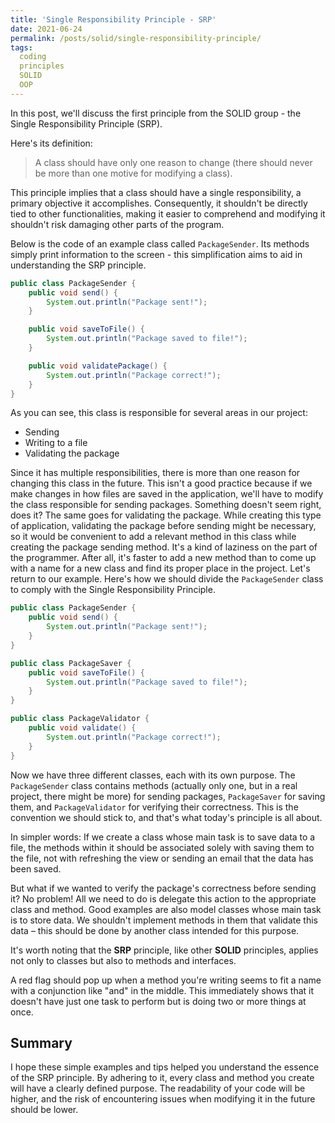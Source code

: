 ```yaml
---
title: 'Single Responsibility Principle - SRP'
date: 2021-06-24
permalink: /posts/solid/single-responsibility-principle/
tags:
  coding
  principles
  SOLID
  OOP
---
```


In this post, we'll discuss the first principle from the SOLID group - the Single Responsibility Principle (SRP).

Here's its definition:
>A class should have only one reason to change (there should never be more than one motive for modifying a class).

This principle implies that a class should have a single responsibility, a primary objective it accomplishes.
Consequently, it shouldn't be directly tied to other functionalities, making it easier to comprehend and modifying it shouldn't risk damaging other parts of the program.

Below is the code of an example class called `PackageSender`.
Its methods simply print information to the screen - this simplification aims to aid in understanding the SRP principle.

```java
public class PackageSender {
    public void send() {
        System.out.println("Package sent!");
    }

    public void saveToFile() {
        System.out.println("Package saved to file!");
    }

    public void validatePackage() {
        System.out.println("Package correct!");
    }
}
```

As you can see, this class is responsible for several areas in our project:

- Sending
- Writing to a file
- Validating the package

Since it has multiple responsibilities, there is more than one reason for changing this class in the future.
This isn't a good practice because if we make changes in how files are saved in the application, we'll have to modify the class responsible for sending packages.
Something doesn't seem right, does it?
The same goes for validating the package.
While creating this type of application, validating the package before sending might be necessary, so it would be convenient to add a relevant method in this class while creating the package sending method.
It's a kind of laziness on the part of the programmer.
After all, it's faster to add a new method than to come up with a name for a new class and find its proper place in the project.
Let's return to our example.
Here's how we should divide the `PackageSender` class to comply with the Single Responsibility Principle.

```java
public class PackageSender {
    public void send() {
        System.out.println("Package sent!");
    }
}

public class PackageSaver {
    public void saveToFile() {
        System.out.println("Package saved to file!");
    }
}

public class PackageValidator {
    public void validate() {
        System.out.println("Package correct!");
    }
}
```

Now we have three different classes, each with its own purpose.
The `PackageSender` class contains methods (actually only one, but in a real project, there might be more) for sending packages, `PackageSaver` for saving them, and `PackageValidator` for verifying their correctness.
This is the convention we should stick to, and that's what today's principle is all about.

In simpler words:
If we create a class whose main task is to save data to a file, the methods within it should be associated solely with saving them to the file, not with refreshing the view or sending an email that the data has been saved.

But what if we wanted to verify the package's correctness before sending it?
No problem!
All we need to do is delegate this action to the appropriate class and method.
Good examples are also model classes whose main task is to store data.
We shouldn't implement methods in them that validate this data – this should be done by another class intended for this purpose.

It's worth noting that the **SRP** principle, like other **SOLID** principles, applies not only to classes but also to methods and interfaces.

A red flag should pop up when a method you're writing seems to fit a name with a conjunction like "and" in the middle.
This immediately shows that it doesn't have just one task to perform but is doing two or more things at once.

## Summary

I hope these simple examples and tips helped you understand the essence of the SRP principle.
By adhering to it, every class and method you create will have a clearly defined purpose.
The readability of your code will be higher, and the risk of encountering issues when modifying it in the future should be lower.
